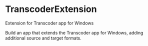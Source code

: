 # TranscoderExtension
Extension for Transcoder app for Windows

Build an app that extends the Transcoder app for Windows, adding additional source and target formats.
